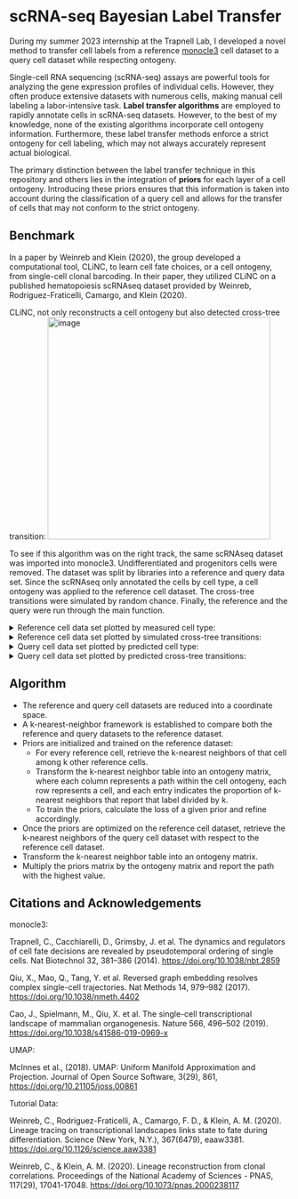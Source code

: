 # scRNA-seq Bayesian Label Transfer

During my summer 2023 internship at the Trapnell Lab, I developed a novel method to transfer cell labels from a reference [monocle3](https://github.com/cole-trapnell-lab/monocle3) cell dataset to a query cell dataset while respecting ontogeny.

Single-cell RNA sequencing (scRNA-seq) assays are powerful tools for analyzing the gene expression profiles of individual cells. However, they often produce extensive datasets with numerous cells, making manual cell labeling a labor-intensive task. **Label transfer algorithms** are employed to rapidly annotate cells in scRNA-seq datasets. However, to the best of my knowledge, none of the existing algorithms incorporate cell ontogeny information. Furthermore, these label transfer methods enforce a strict ontogeny for cell labeling, which may not always accurately represent actual biological.

The primary distinction between the label transfer technique in this repository and others lies in the integration of **priors** for each layer of a cell ontogeny. Introducing these priors ensures that this information is taken into account during the classification of a query cell and allows for the transfer of cells that may not conform to the strict ontogeny.

## Benchmark
In a paper by Weinreb and Klein (2020), the group developed a computational tool, CLiNC, to learn cell fate choices, or a cell ontogeny, from single-cell clonal barcoding. In their paper, they utilized CLiNC on a published hematopoiesis scRNAseq dataset provided by Weinreb, Rodriguez-Fraticelli, Camargo, and Klein (2020).

CLiNC, not only reconstructs a cell ontogeny but also detected cross-tree transition:
<img width="400" alt="image" src="https://github.com/sjsikora/bayesian-scRNAseq-label-transfer/assets/20007305/b3fa6a32-76de-4485-ba1b-c7581cc9cbd2">


To see if this algorithm was on the right track, the same scRNAseq dataset was imported into monocle3. Undifferentiated and progenitors cells were removed. The dataset was split by libraries into a reference and query data set. Since the scRNAseq only annotated the cells by cell type, a cell ontogeny was applied to the reference cell dataset. The cross-tree transitions were simulated by random chance. Finally, the reference and the query were run through the main function. 



<details>
    <summary>Reference cell data set plotted by measured cell type:</summary>
        <img width="600" alt="cds_ref_cell_type" src="https://github.com/sjsikora/bayesian-scRNAseq-label-transfer/assets/20007305/e8c88218-92eb-4c1a-9566-2fd18a040ff2">
</details>
<details>
    <summary>Reference cell data set plotted by simulated cross-tree transitions:</summary>
        <img width="600" alt="cds_ref_breakage" src="https://github.com/sjsikora/bayesian-scRNAseq-label-transfer/assets/20007305/1591b69b-3a68-4a49-a15b-84d058826b1c">
</details>
<details>
    <summary>Query cell data set plotted by predicted cell type:</summary>
        <img width="600" alt="cds_qry_cell_type" src="https://github.com/sjsikora/bayesian-scRNAseq-label-transfer/assets/20007305/0f2ffc01-c5cd-4979-8bdc-42815aae1d02">
</details>
<details>
    <summary>Query cell data set plotted by predicted cross-tree transitions:</summary>
        <img width="600" alt="cds_qry_breakage" src="https://github.com/sjsikora/bayesian-scRNAseq-label-transfer/assets/20007305/78076d6f-26cc-43f2-be02-5972020781e5">
</details>


## Algorithm

- The reference and query cell datasets are reduced into a coordinate space.
- A k-nearest-neighbor framework is established to compare both the reference and query datasets to the reference dataset.
- Priors are initialized and trained on the reference dataset:
    - For every reference cell, retrieve the k-nearest neighbors of that cell among k other reference cells.
    - Transform the k-nearest neighbor table into an ontogeny matrix, where each column represents a path within the cell ontogeny, each row represents a cell, and each entry indicates the proportion of k-nearest neighbors that report that label divided by k.
    - To train the priors, calculate the loss of a given prior and refine accordingly.
- Once the priors are optimized on the reference cell dataset, retrieve the k-nearest neighbors of the query cell dataset with respect to the reference cell dataset.
- Transform the k-nearest neighbor table into an ontogeny matrix.
- Multiply the priors matrix by the ontogeny matrix and report the path with the highest value.

## Citations and Acknowledgements

monocle3:

Trapnell, C., Cacchiarelli, D., Grimsby, J. et al. The dynamics and regulators of cell fate decisions are revealed by pseudotemporal ordering of single cells. Nat Biotechnol 32, 381–386 (2014). https://doi.org/10.1038/nbt.2859

Qiu, X., Mao, Q., Tang, Y. et al. Reversed graph embedding resolves complex single-cell trajectories. Nat Methods 14, 979–982 (2017). https://doi.org/10.1038/nmeth.4402

Cao, J., Spielmann, M., Qiu, X. et al. The single-cell transcriptional landscape of mammalian organogenesis. Nature 566, 496–502 (2019). https://doi.org/10.1038/s41586-019-0969-x

UMAP:

McInnes et al., (2018). UMAP: Uniform Manifold Approximation and Projection. Journal of Open Source Software, 3(29), 861, https://doi.org/10.21105/joss.00861

Tutorial Data:

Weinreb, C., Rodriguez-Fraticelli, A., Camargo, F. D., & Klein, A. M. (2020). Lineage tracing on transcriptional landscapes links state to fate during differentiation. Science (New York, N.Y.), 367(6479), eaaw3381. https://doi.org/10.1126/science.aaw3381

Weinreb, C., & Klein, A. M. (2020). Lineage reconstruction from clonal correlations. Proceedings of the National Academy of Sciences - PNAS, 117(29), 17041-17048. https://doi.org/10.1073/pnas.2000238117
